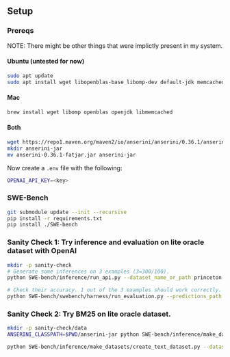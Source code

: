 ## Setup
### Prereqs
NOTE: There might be other things that were implictly present in my system.
#### Ubuntu (untested for now)
```sh
sudo apt update
sudo apt install wget libopenblas-base libomp-dev default-jdk memcached libmemcached-tools
```

#### Mac
```sh
brew install wget libomp openblas openjdk libmemcached
```

#### Both
```sh
wget https://repo1.maven.org/maven2/io/anserini/anserini/0.36.1/anserini-0.36.1-fatjar.jar
mkdir anserini-jar
mv anserini-0.36.1-fatjar.jar anserini-jar
```

Now create a `.env` file with the following:
```sh
OPENAI_API_KEY=<key>
```

### SWE-Bench
```sh
git submodule update --init --recursive
pip install -r requirements.txt
pip install ./SWE-bench
```

### Sanity Check 1: Try inference and evaluation on lite oracle dataset with OpenAI

```sh
mkdir -p sanity-check
# Generate some inferences on 3 examples (3=300/100).
python SWE-bench/inference/run_api.py --dataset_name_or_path princeton-nlp/SWE-bench_Lite_oracle --model_name_or_path gpt-4-0613 --output_dir ./sanity-check --shard_id 0 --num_shards 100

# Check their accuracy. 1 out of the 3 examples should work correctly.
python SWE-bench/swebench/harness/run_evaluation.py --predictions_path "sanity-check/gpt-4-0613__SWE-bench_Lite_oracle__test__shard-0__num_shards-100.jsonl" --swe_bench_tasks "princeton-nlp/SWE-bench_Lite_oracle" --log_dir "sanity-check" --testbed "sanity-check" --skip_existing --timeout 900 --verbose
```

### Sanity Check 2: Try BM25 on lite oracle dataset.
```sh
mkdir -p sanity-check/data
ANSERINI_CLASSPATH=$PWD/anserini-jar python SWE-bench/inference/make_datasets/bm25_retrieval.py --dataset_name_or_path princeton-nlp/SWE-bench_Lite  --shard_id 0 --num_shards 100 --splits test --output_dir sanity-check

python SWE-bench/inference/make_datasets/create_text_dataset.py --dataset_name_or_path princeton-nlp/SWE-bench_Lite --splits test --retrieval_file sanity-check/princeton-nlp__SWE-bench_Lite/file_name_and_contents.retrieval.jsonl --file_source bm25 --output_dir sanity-check/data --shard_id 0 --num_shards 100
```

